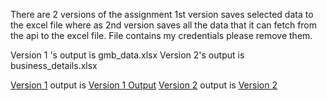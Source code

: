 There are 2 versions of the assignment 1st version saves selected data to the excel file where as 2nd version saves all the data that it can fetch from the api to the excel file. 
File contains my credentials please remove them. 


Version 1 's output is gmb_data.xlsx
Version 2's output is business_details.xlsx



[Version 1](https://github.com/playernobody/Assignment/blob/main/Digipplus/LocalInsightCatcher_v1.py)   output is [Version 1 Output](https://github.com/playernobody/Assignment/blob/main/Digipplus/gmb_data.xlsx)
[Version 2](https://github.com/playernobody/Assignment/blob/main/Digipplus/LocalInsightCatcher_v2.py)  output is  [Version 2](https://github.com/playernobody/Assignment/blob/main/Digipplus/business_details.xlsx)
